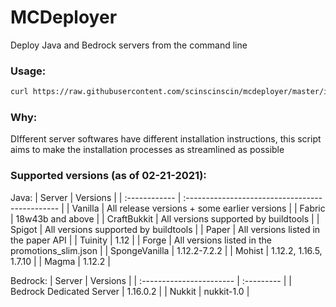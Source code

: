 # MCDeployer

Deploy Java and Bedrock servers from the command line

### Usage:

```bash
curl https://raw.githubusercontent.com/scinscinscin/mcdeployer/master/installer.sh | bash
```

### Why:

DIfferent server softwares have different installation instructions, this script aims to make the installation processes as streamlined as possible

### Supported versions (as of 02-21-2021):

Java:
| Server | Versions |
| :------------ | :---------------------------------------------- |
| Vanilla | All release versions + some earlier versions |
| Fabric | 18w43b and above |
| CraftBukkit | All versions supported by buildtools |
| Spigot | All versions supported by buildtools |
| Paper | All versions listed in the paper API |
| Tuinity | 1.12 |
| Forge | All versions listed in the promotions_slim.json |
| SpongeVanilla | 1.12.2-7.2.2 |
| Mohist | 1.12.2, 1.16.5, 1.7.10 |
| Magma | 1.12.2 |

Bedrock:
| Server | Versions |
| :----------------------- | :--------- |
| Bedrock Dedicated Server | 1.16.0.2 |
| Nukkit | nukkit-1.0 |
